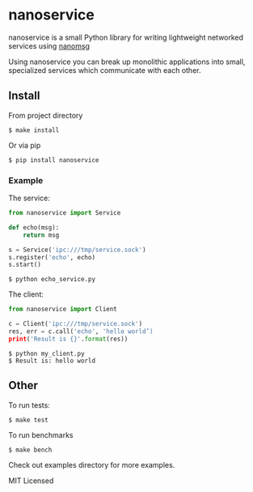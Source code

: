 nanoservice
===========
nanoservice is a small Python library for writing lightweight networked services
using [nanomsg](http://nanomsg.org/)

Using nanoservice you can break up monolithic applications into small,
specialized services which communicate with each other.


## Install

From project directory

```shell
$ make install
```

Or via pip

```shell
$ pip install nanoservice
```


### Example


The service:

```python
from nanoservice import Service

def echo(msg):
    return msg

s = Service('ipc:///tmp/service.sock')
s.register('echo', echo)
s.start()
```


```shell
$ python echo_service.py
```

The client:

```python
from nanoservice import Client

c = Client('ipc:///tmp/service.sock')
res, err = c.call('echo', 'hello world’)
print('Result is {}'.format(res))
```

```shell
$ python my_client.py
$ Result is: hello world
```

## Other

To run tests:

```shell
$ make test
```

To run benchmarks

```shell
$ make bench
```

Check out examples directory for more examples.

MIT Licensed
